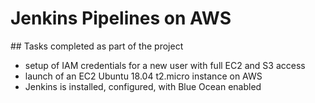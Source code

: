 # Jenkins Pipelines on AWS

## Tasks completed as part of the project

- setup of IAM credentials for a new user with full EC2 and S3 access
- launch of an EC2 Ubuntu 18.04 t2.micro instance on AWS
- Jenkins is installed, configured, with Blue Ocean enabled